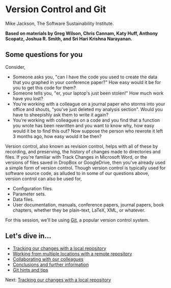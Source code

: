 # Version Control and Git

Mike Jackson, The Software Sustainability Institute. 

**Based on materials by Greg Wilson, Chris Cannam, Katy Huff, Anthony Scopatz, Joshua R. Smith, and Sri Hari Krishna Narayanan.**

## Some questions for you

Consider,

* Someone asks you, "can I have the code you used to create the data that you graphed in your conference paper?" How easy would it be for you to get this code for them?
* Someone tells you, "er, your laptop's just been stolen!" How much work have you lost?
* You're working with a colleague on a journal paper who storms into your office and shouts, "you've just deleted my analysis section". Would you have to sheepishly ask them to write it again?
* You're working with colleagues on a code and you find that a function you wrote has been rewritten and you want to know why, how easy would it be to find this out? Now suppose the person who rewrote it left 3 months ago, how easy would it be then?

Version control, also known as revision control, helps with all of these by recording, and preserving, the history of changes made to directories and files. If you're familiar with Track Changes in Microsoft Word, or the versions of files saved in DropBox or GoogleDrive, then you've already used a simple form of version control. Though version control is typically used for software source code, as alluded to in some of our questions above, version control can also be used for,

* Configuration files.
* Parameter sets.
* Data files.
* User documentation, manuals, conference papers, journal papers, book chapters, whether they be plain-text, LaTeX, XML, or whatever.

For this session, we'll be using [Git](http://git-scm.com/), a popular version control system.

## Let's dive in...

* [Tracking our changes with a local repository](Local.md)
* [Working from multiple locations with a remote repository](Remote.md)
* [Collaborating with our colleagues](Collaboration.md)
* [Conclusions and further information](Conclusion.md)
* [Git hints and tips](HintsAndTips.md)

Next: [Tracking our changes with a local repository](Local.md)
